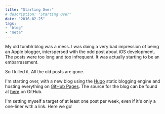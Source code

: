 ```yaml
---
title: "Starting Over"
# description: "Starting Over"
date: "2016-02-25"
tags: 
- "blog"
- "meta"
---
```


My old tumblr blog was a mess. I was doing a very bad impression of being an Apple blogger, interspersed with the odd post about iOS development. The posts were too long and too infrequent. It was actually starting to be an embarrassment.

So I killed it. All the old posts are gone.

I'm starting over, with a new blog using the [Hugo](http://gohugo.io/) static blogging engine and hosting everything on [GitHub Pages](https://pages.github.com/). The source for the blog can be found at [here](https://github.com/mluisbrown/michael-brown.net-hugo) on GitHub.

I'm setting myself a target of at least one post per week, even if it's only a one-liner with a link. Here we go!
